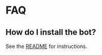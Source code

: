 FAQ
===

How do I install the bot?
-------------------------

See the [README](README.md) for instructions. 
